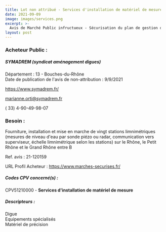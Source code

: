 ```yaml
---
title: Lot non attribué - Services d'installation de matériel de mesure
date: 2021-09-09
image: images/services.png
excerpt: >-
  Avis de Marché Public infructueux - Sécurisation du plan de gestion des ouvrages en période de crue (PGOPC), 3ème phase : Installation de limnigraphes le long du Rhône, du Petit Rhône et du Grand Rhône
layout: post
---
```


### Acheteur Public :
##### SYMADREM (syndicat aménagement digues)
Département : 13 - Bouches-du-Rhône<br/>
Date de publication de l'avis de non-attribution : 9/9/2021


https://www.symadrem.fr/

marianne.orti@symadrem.fr

( 33) 4-90-49-98-07
### Besoin :

Fourniture, installation et mise en marche de vingt stations limnimétriques (mesures de niveau d'eau par sonde piézo ou radar, communication vers superviseur, échelle limnimétrique selon les stations) sur le Rhône, le Petit Rhône et le Grand Rhône entre B

Ref. avis : 21-120159

URL Profil Acheteur : https://www.marches-securises.fr/

##### Codes CPV concerné(s) :
CPV51210000 - **Services d'installation de matériel de mesure** <br/>

##### Descripteurs :
Digue <br/>
Equipements spécialisés <br/>
Matériel de précision <br/>
